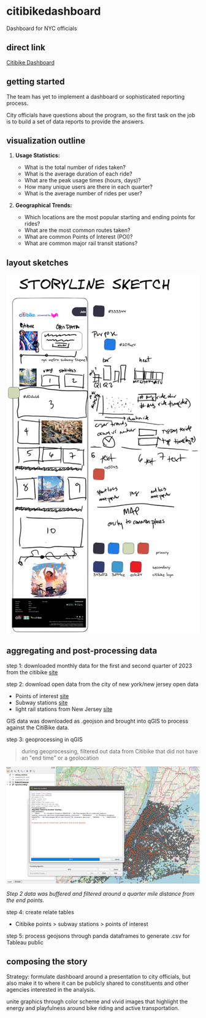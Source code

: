 # citibikedashboard
 Dashboard for NYC officials

## direct link

[Citibike Dashboard](https://public.tableau.com/views/CitiBike2023Dashboard/Story1?:language=en-US&publish=yes&:display_count=n&:origin=viz_share_link)



## getting started 

The team has yet to implement a dashboard or sophisticated reporting process. 

City officials have questions about the program, so the first task on the job is to build a set of data reports to provide the answers. 



## visualization outline 

1. **Usage Statistics:**
   
    - What is the total number of rides taken?
    - What is the average duration of each ride?
    - What are the peak usage times (hours, days)?
    - How many unique users are there in each quarter?
    - What is the average number of rides per user?
1. **Geographical Trends:**
   
    - Which locations are the most popular starting and ending points for rides?
    - What are the most common routes taken?
    - What are common Points of Interest (POI)? 
    - What are common major rail transit stations? 

## layout sketches

![](img/storylinesketch.png)

## aggregating and post-processing data

step 1: downloaded monthly data for the first and second quarter of 2023 from the citibike [site](https://citibikenyc.com/system-data)

step 2: download open data from the city of new york/new jersey open data 

- Points of interest [site](https://data.cityofnewyork.us/City-Government/Points-Of-Interest/rxuy-2muj)
- Subway stations [site](https://data.cityofnewyork.us/Transportation/Subway-Stations/arq3-7z49)
- light rail stations from New Jersey [site](https://njogis-newjersey.opendata.arcgis.com/search?groupIds=60a4f9a1342f4f7a94ac986e8dd14892)

GIS data was downloaded as .geojson and brought into qGIS to process against the CitiBike data. 

step 3: geoprocessing in qGIS

> during geoprocessing, filtered out data from Citibike that did not have an "end time" or a geolocation

![](img/geoprocessingstep.png)

*Step 2 data was buffered and filtered around a quarter mile distance from the end points.* 

step 4: create relate tables  

- Citibike points > subway stations > points of interest 

step 5: process geojsons through panda dataframes to generate .csv for Tableau public

## composing the story

Strategy: formulate dashboard around a presentation to city officials, but also make it to where it can be publicly shared to constituents and other agencies interested in the analysis. 

unite graphics through color scheme and vivid images that highlight the energy and playfulness around bike riding and active transportation. 
